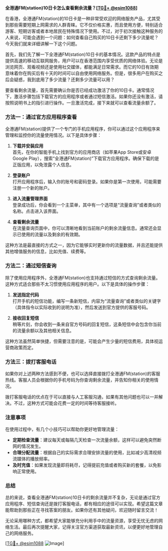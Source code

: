 **全港通FM(station)10日卡怎么查看剩余流量？[[TG💪+ @esim1088](https://t.me/s/esim1088)]**

在香港，全港通FM(station)的10日卡是一种非常受欢迎的网络服务产品，尤其受到那些需要短期上网需求的人群青睐。它不仅价格实惠，而且使用方便，特别适合游客、短期访客或者本地居民在特殊情况下使用。不过，对于初次接触这种服务的人来说，可能会遇到一个问题：如何查看自己购买的10日卡还剩下多少流量呢？今天我们就来详细讲解一下这个问题。

首先，我们先了解一下全港通FM(station)10日卡的基本情况。这款产品的特点是提供高速的移动互联网服务，用户可以在香港范围内享受优质的网络体验。无论是浏览网页、观看视频还是使用社交媒体，都能满足日常需求。而它的10日有效期意味着你在购买后有十天的时间可以自由使用网络服务。但是，很多用户在购买之后会疑惑，我到底用了多少流量？还剩多少流量可以用？

要查看剩余流量，首先需要确认你是否已经成功激活了你的10日卡。通常情况下，激活步骤包括下载官方的应用程序或者通过短信激活。如果你还没有激活，请按照说明书上的指引进行操作。一旦激活完成，接下来就可以查看流量余额了。

### 方法一：通过官方应用程序查看

全港通FM(station)提供了一个专门的手机应用程序，你可以通过这个应用程序来管理和监控你的流量使用情况。以下是具体步骤：

1. **下载并安装应用**  
   首先，在你的智能手机上找到官方的应用商店（如苹果App Store或安卓Google Play），搜索“全港通FM(station)”下载官方应用程序。确保下载的是正版应用，以免泄露个人信息。

2. **登录账户**  
   打开应用程序后，输入你的账号和密码登录。如果你是第一次使用，可能需要注册一个新的账户。

3. **进入流量管理界面**  
   登录成功后，你会看到一个主菜单，其中有一个选项是“流量查询”或者类似的名称。点击进入该界面。

4. **查看剩余流量**  
   在流量查询页面中，你可以清晰地看到当前账户的剩余流量信息。通常还会显示已使用的流量以及剩余的有效期。

这种方法是最直接的方式之一，因为它能够实时更新你的流量数据，并且还能提供其他增值服务的信息，比如充值、续费等。

### 方法二：通过短信查询

除了使用应用程序外，全港通FM(station)也支持通过短信的方式查询剩余流量。这种方式适合那些不太习惯使用应用程序的用户。以下是具体的操作步骤：

1. **发送指定代码**  
   打开手机的短信功能，编写一条新短信，内容为“流量查询”或者类似的关键字（具体指令以实际收到的说明为准），然后发送到官方提供的客服号码。

2. **接收回复短信**  
   稍等片刻，你会收到一条来自官方号码的回复短信，这条短信中会包含你当前的流量余额以及其他相关信息。

这种方法虽然简单快捷，但需要注意的是，可能会产生少量的短信费用，具体视运营商政策而定。

### 方法三：拨打客服电话

如果你对上述两种方法感到不便，也可以选择直接拨打全港通FM(station)的客服热线。客服人员会根据你的手机号码为你查询剩余流量，并告知你相关的使用情况。

拨打客服电话的优点在于可以直接与人工客服沟通，如果有其他问题也可以一并解决。不过，这种方式可能会花费一定的时间等待客服接听。

### 注意事项

在使用过程中，有几个小技巧可以帮助你更好地管理流量：

- **定期检查流量**：建议每天或每隔几天检查一次流量余额，这样可以避免突然断网的情况发生。
- **合理分配流量**：根据自己的实际需求合理安排流量的使用，比如减少高清视频流媒体的播放频率。
- **及时充值**：如果发现流量即将耗尽，记得提前充值或者购买新的套餐，以免影响正常使用。

### 总结

总的来说，查看全港通FM(station)10日卡的剩余流量并不复杂，无论是通过官方应用程序、短信查询还是拨打客服电话，都有相应的途径可以实现。希望这篇文章能帮助到那些正在寻找答案的朋友。如果你还有其他疑问，欢迎随时留言交流！

无论采用哪种方式，都希望大家能够充分利用手中的流量资源，享受无忧无虑的网络生活。最后再次提醒大家，记得关注官方渠道获取最新资讯，以便更好地管理自己的网络服务。

[[TG💪+ @esim1088](https://t.me/s/esim1088) ![Image](https://i.postimg.cc/4NQfJmqS/Snipaste-2025-05-13-00-14-12.png)]